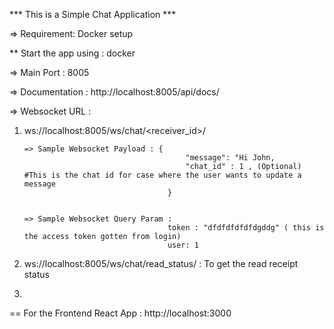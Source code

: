 *** This is a Simple Chat Application ***


=> Requirement: Docker setup

** Start the app using : docker

=> Main Port : 8005

=> Documentation : http://localhost:8005/api/docs/


=> Websocket URL : 


1.  ws://localhost:8005/ws/chat/<receiver_id>/



        => Sample Websocket Payload : {
                                            "message": "Hi John,
                                            "chat_id" : 1 , (Optional) #This is the chat id for case where the user wants to update a message
                                        }


        => Sample Websocket Query Param :
                                        token : "dfdfdfdfdfdgddg" ( this is the access token gotten from login)
                                        user: 1





2.  ws://localhost:8005/ws/chat/read_status/  : To get the read receipt status
3.  



== For the Frontend React App : http://localhost:3000